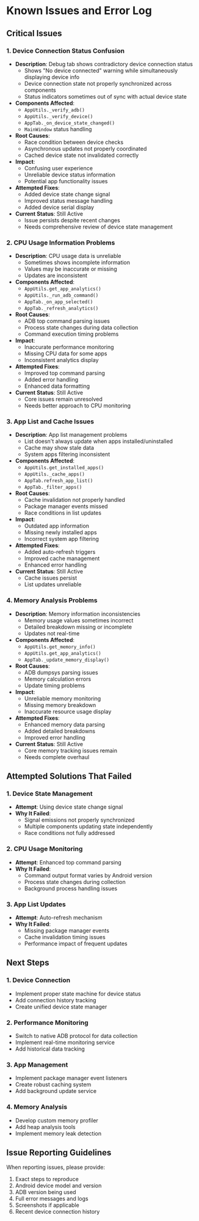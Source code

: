 # Known Issues and Error Log

## Critical Issues

### 1. Device Connection Status Confusion
- **Description**: Debug tab shows contradictory device connection status
  - Shows "No device connected" warning while simultaneously displaying device info
  - Device connection state not properly synchronized across components
  - Status indicators sometimes out of sync with actual device state
- **Components Affected**: 
  - `AppUtils._verify_adb()`
  - `AppUtils._verify_device()`
  - `AppTab._on_device_state_changed()`
  - `MainWindow` status handling
- **Root Causes**:
  - Race condition between device checks
  - Asynchronous updates not properly coordinated
  - Cached device state not invalidated correctly
- **Impact**:
  - Confusing user experience
  - Unreliable device status information
  - Potential app functionality issues
- **Attempted Fixes**:
  - Added device state change signal
  - Improved status message handling
  - Added device serial display
- **Current Status**: Still Active
  - Issue persists despite recent changes
  - Needs comprehensive review of device state management

### 2. CPU Usage Information Problems
- **Description**: CPU usage data is unreliable
  - Sometimes shows incomplete information
  - Values may be inaccurate or missing
  - Updates are inconsistent
- **Components Affected**:
  - `AppUtils.get_app_analytics()`
  - `AppUtils._run_adb_command()`
  - `AppTab._on_app_selected()`
  - `AppTab._refresh_analytics()`
- **Root Causes**:
  - ADB top command parsing issues
  - Process state changes during data collection
  - Command execution timing problems
- **Impact**:
  - Inaccurate performance monitoring
  - Missing CPU data for some apps
  - Inconsistent analytics display
- **Attempted Fixes**:
  - Improved top command parsing
  - Added error handling
  - Enhanced data formatting
- **Current Status**: Still Active
  - Core issues remain unresolved
  - Needs better approach to CPU monitoring

### 3. App List and Cache Issues
- **Description**: App list management problems
  - List doesn't always update when apps installed/uninstalled
  - Cache may show stale data
  - System apps filtering inconsistent
- **Components Affected**:
  - `AppUtils.get_installed_apps()`
  - `AppUtils._cache_apps()`
  - `AppTab.refresh_app_list()`
  - `AppTab._filter_apps()`
- **Root Causes**:
  - Cache invalidation not properly handled
  - Package manager events missed
  - Race conditions in list updates
- **Impact**:
  - Outdated app information
  - Missing newly installed apps
  - Incorrect system app filtering
- **Attempted Fixes**:
  - Added auto-refresh triggers
  - Improved cache management
  - Enhanced error handling
- **Current Status**: Still Active
  - Cache issues persist
  - List updates unreliable

### 4. Memory Analysis Problems
- **Description**: Memory information inconsistencies
  - Memory usage values sometimes incorrect
  - Detailed breakdown missing or incomplete
  - Updates not real-time
- **Components Affected**:
  - `AppUtils.get_memory_info()`
  - `AppUtils.get_app_analytics()`
  - `AppTab._update_memory_display()`
- **Root Causes**:
  - ADB dumpsys parsing issues
  - Memory calculation errors
  - Update timing problems
- **Impact**:
  - Unreliable memory monitoring
  - Missing memory breakdown
  - Inaccurate resource usage display
- **Attempted Fixes**:
  - Enhanced memory data parsing
  - Added detailed breakdowns
  - Improved error handling
- **Current Status**: Still Active
  - Core memory tracking issues remain
  - Needs complete overhaul

## Attempted Solutions That Failed

### 1. Device State Management
- **Attempt**: Using device state change signal
- **Why It Failed**: 
  - Signal emissions not properly synchronized
  - Multiple components updating state independently
  - Race conditions not fully addressed

### 2. CPU Usage Monitoring
- **Attempt**: Enhanced top command parsing
- **Why It Failed**:
  - Command output format varies by Android version
  - Process state changes during collection
  - Background process handling issues

### 3. App List Updates
- **Attempt**: Auto-refresh mechanism
- **Why It Failed**:
  - Missing package manager events
  - Cache invalidation timing issues
  - Performance impact of frequent updates

## Next Steps

### 1. Device Connection
- Implement proper state machine for device status
- Add connection history tracking
- Create unified device state manager

### 2. Performance Monitoring
- Switch to native ADB protocol for data collection
- Implement real-time monitoring service
- Add historical data tracking

### 3. App Management
- Implement package manager event listeners
- Create robust caching system
- Add background update service

### 4. Memory Analysis
- Develop custom memory profiler
- Add heap analysis tools
- Implement memory leak detection

## Issue Reporting Guidelines

When reporting issues, please provide:
1. Exact steps to reproduce
2. Android device model and version
3. ADB version being used
4. Full error messages and logs
5. Screenshots if applicable
6. Recent device connection history
